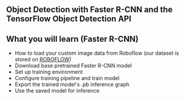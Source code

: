## Object Detection with Faster R-CNN and the TensorFlow Object Detection API


## What you will learn (Faster R-CNN) 

* How to load your custom image data from Roboflow (our dataset is stored on [ROBOFLOW](https://app.roboflow.ai/dataset/cast/1))
* Download base pretrained Faster R-CNN model
* Set up training environment
* Configure training pipeline and train model
* Export the trained model's .pb inference graph
* Use the saved model for inference
